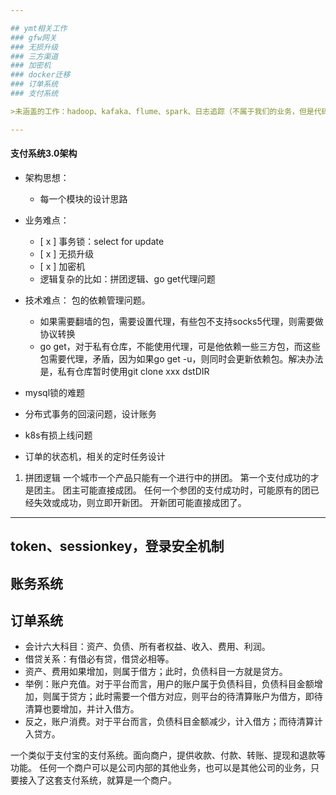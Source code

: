 ```yaml
---

## ymt相关工作
### gfw网关
### 无损升级
### 三方渠道
### 加密机
### docker迁移
### 订单系统
### 支付系统

>未涵盖的工作：hadoop、kafaka、flume、spark、日志追踪（不属于我们的业务，但是代码是共享的）、账务。

---
```


#### 支付系统3.0架构
- 架构思想：
  - 每一个模块的设计思路
- 业务难点：
  - [ x ] 事务锁：select for update
  - [ x ] 无损升级
  - [ x ] 加密机 
  - 逻辑复杂的比如：拼团逻辑、go get代理问题

- 技术难点： 
  包的依赖管理问题。
  - 如果需要翻墙的包，需要设置代理，有些包不支持socks5代理，则需要做协议转换
  - go get，对于私有仓库，不能使用代理，可是他依赖一些三方包，而这些包需要代理，矛盾，因为如果go get -u，则同时会更新依赖包。解决办法是，私有仓库暂时使用git clone xxx dstDIR

- mysql锁的难题
- 分布式事务的回滚问题，设计账务
- k8s有损上线问题
- 订单的状态机，相关的定时任务设计


1. 拼团逻辑
一个城市一个产品只能有一个进行中的拼团。
第一个支付成功的才是团主。
团主可能直接成团。
任何一个参团的支付成功时，可能原有的团已经失效或成功，则立即开新团。
开新团可能直接成团了。

---

## token、sessionkey，登录安全机制
## 账务系统
## 订单系统

- 会计六大科目：资产、负债、所有者权益、收入、费用、利润。
- 借贷关系：有借必有贷，借贷必相等。
- 资产、费用如果增加，则属于借方；此时，负债科目一方就是贷方。
- 举例：账户充值。对于平台而言，用户的账户属于负债科目，负债科目金额增加，则属于贷方；此时需要一个借方对应，则平台的待清算账户为借方，即待清算也要增加，并计入借方。
- 反之，账户消费。对于平台而言，负债科目金额减少，计入借方；而待清算计入贷方。

一个类似于支付宝的支付系统。面向商户，提供收款、付款、转账、提现和退款等功能。
任何一个商户可以是公司内部的其他业务，也可以是其他公司的业务，只要接入了这套支付系统，就算是一个商户。